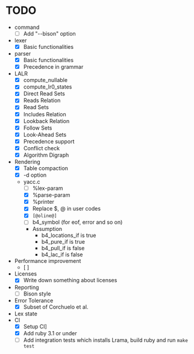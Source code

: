 # TODO

* command
  * [ ] Add "--bison" option
* lexer
  * [x] Basic functionalities
* parser
  * [x] Basic functionalities
  * [x] Precedence in grammar
* LALR
  * [x] compute_nullable
  * [x] compute_lr0_states
  * [x] Direct Read Sets
  * [x] Reads Relation
  * [x] Read Sets
  * [x] Includes Relation
  * [x] Lookback Relation
  * [x] Follow Sets
  * [x] Look-Ahead Sets
  * [x] Precedence support
  * [x] Conflict check
  * [x] Algorithm Digraph
* Rendering
  * [x] Table compaction
  * [x] -d option
  * yacc.c
    * [ ] %lex-param
    * [x] %parse-param
    * [x] %printer
    * [x] Replace $, @ in user codes
    * [x] `[@oline@]`
    * [ ] b4_symbol (for eof, error and so on)
    * Assumption
      * b4_locations_if is true
      * b4_pure_if is true
      * b4_pull_if is false
      * b4_lac_if is false
* Performance improvement
  * [ ]
* Licenses
  * [x] Write down something about licenses
* Reporting
  * [ ] Bison style
* Error Tolerance
  * [x] Subset of Corchuelo et al.
* Lex state
* CI
  * [x] Setup CI]
  * [x] Add ruby 3.1 or under
  * [ ] Add integration tests which installs Lrama, build ruby and run `make test`
